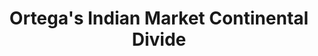 ---
title: "Ortega's Indian Market Continental Divide"
url: /continental-divide/ortegas-indian-market-continental-divide/
shop: gift
---